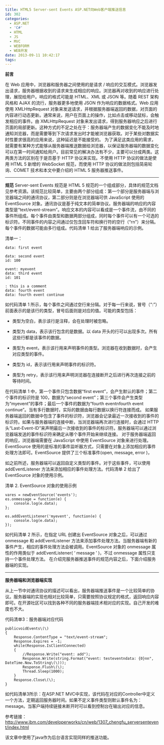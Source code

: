 ```yaml
---
title: HTML5 Server-sent Events ASP.NET向Web客户端推送信息
id: 302
categories:
  - ASP.NET
  - 'C#'
  - HTML
  - JS
  - MVC
  - WEBFORM
  - WEB开发
date: 2013-09-11 10:42:17
tags:
---
```


**前言**

在 Web 应用中，浏览器和服务器之间使用的是请求 / 响应的交互模式。浏览器发出请求，服务器根据收到的请求来生成相应的响应。浏览器再对收到的响应进行处理，展现给用户。响应的格式可能是 HTML、XML 或 JSON 等。随着 REST 架构风格和 AJAX 的流行，服务器更多地使用 JSON 作为响应的数据格式。Web 应用使用 XMLHttpRequest 对象来发送请求，并根据服务器端返回的数据，对页面的内容进行动态更新。通常来说，用户在页面上的操作，比如点击或移动鼠标，会触发相应的事件。由 XMLHttpRequest 对象来发出请求，得到服务器响应之后进行页面的局部更新。这种方式的不足之处在于：服务器端产生的数据变化不能及时地通知浏览器，而是需要等到下次请求发出时才能被浏览器获取。对于某些对数据实时性要求很高的应用来说，这种延迟是不能接受的。
为了满足这类应用的需求，就需要有某种方式能够从服务器端推送数据给浏览器，以保证服务器端的数据变化可以在第一时间通知给用户。目前常见的解决办法有不少，主要可以分成两类。这两类方法的区别在于是否基于 HTTP 协议来实现。不使用 HTTP 协议的做法是使用 HTML 5 新增的 WebSocket 规范，而使用 HTTP 协议的做法则包括简易轮询、COMET 技术和本文中要介绍的 HTML 5 服务器推送事件。

* * *

**规范**
Server-sent Events 规范是 HTML 5 规范的一个组成部分，具体的规范文档见参考资源。该规范比较简单，主要由两个部分组成：第一个部分是服务器端与浏览器端之间的通讯协议，第二部分则是在浏览器端可供 JavaScript 使用的 EventSource 对象。通讯协议是基于纯文本的简单协议。服务器端的响应的内容类型是“text/event-stream”。响应文本的内容可以看成是一个事件流，由不同的事件所组成。每个事件由类型和数据两部分组成，同时每个事件可以有一个可选的标识符。不同事件的内容之间通过仅包含回车符和换行符的空行（“rn”）来分隔。每个事件的数据可能由多行组成。代码清单 1 给出了服务器端响应的示例。

清单一：
```
data: first event

data: second event
id: 100

event: myevent
data: third event
id: 101

: this is a comment
data: fourth event
data: fourth event continue
 ```

如代码清单 1 所示，每个事件之间通过空行来分隔。对于每一行来说，冒号（“:”）前面表示的是该行的类型，冒号后面则是对应的值。可能的类型包括：

*   类型为空白，表示该行是注释，会在处理时被忽略。

*   类型为 data，表示该行包含的是数据。以 data 开头的行可以出现多次。所有这些行都是该事件的数据。

*   类型为 event，表示该行用来声明事件的类型。浏览器在收到数据时，会产生对应类型的事件。

*   类型为 id，表示该行用来声明事件的标识符。

*   类型为 retry，表示该行用来声明浏览器在连接断开之后进行再次连接之前的等待时间。

在代码清单 1 中，第一个事件只包含数据“first event”，会产生默认的事件；第二个事件的标识符是 100，数据为“second event”；第三个事件会产生类型为“myevent”的事件；最后一个事件的数据为“fourth eventnfourth event continue”。当有多行数据时，实际的数据由每行数据以换行符连接而成。
如果服务器端返回的数据中包含了事件的标识符，浏览器会记录最近一次接收到的事件的标识符。如果与服务器端的连接中断，当浏览器端再次进行连接时，会通过 HTTP 头“Last-Event-ID”来声明最后一次接收到的事件的标识符。服务器端可以通过浏览器端发送的事件标识符来确定从哪个事件开始来继续连接。
对于服务器端返回的响应，浏览器端需要在 JavaScript 中使用 EventSource 对象来进行处理。EventSource 使用的是标准的事件监听器方式，只需要在对象上添加相应的事件处理方法即可。EventSource 提供了三个标准事件(open, message, error )，

如之前所述，服务器端可以返回自定义类型的事件。对于这些事件，可以使用 addEventListener 方法来添加相应的事件处理方法。代码清单 2 给出了 EventSource 对象的使用示例。

清单 2\. EventSource 对象的使用示例
```
vares = newEventSource('events');
es.onmessage = function(e) {
    console.log(e.data);
};

es.addEventListener('myevent', function(e) {
    console.log(e.data);
});
 ```

如代码清单 2 所示，在指定 URL 创建出 EventSource 对象之后，可以通过 onmessage 和 addEventListener 方法来添加事件处理方法。当服务器端有新的事件产生，相应的事件处理方法会被调用。EventSource 对象的 onmessage 属性的作用类似于 addEventListener( ‘ message ’ )，不过 onmessage 属性只支持一个事件处理方法。
在介绍完服务器推送事件的规范内容之后，下面介绍服务器端的实现。

* * *

**服务器端和浏览器端实现**

从上一节中对通讯协议的描述可以看出，服务器端推送事件是一个比较简单的协议。服务器端的实现也相对比较简单，只需要按照协议规定的格式，返回响应内容即可。在开源社区可以找到各种不同的服务器端技术相对应的实现。自己开发的难度也不大。

代码清单3：服务器端对应代码

```
publicvoidEvents\(\)
{
    Response.ContentType = "text/event-stream";
    Response.Expires = -1;
    while(Response.IsClientConnected)
    {
        //Response.Write("event: add");
        Response.Write(string.Format("event: testeventndata: {0}nn", DateTime.Now.ToString\(\)));
        Response.Flush\(\);
        Thread.Sleep(1000);
    }
    Response.Close\(\);
}
 ```

如代码清单3所示：在ASP.NET MVC中实现，该代码在对应的Controller中定义一个方法，定期返回服务器时间。如果不定义事件类型则默认事件名为：message。当客户端持续链接未断开时可以看到控制台在输出对应的信息。

参考链接：http://www.ibm.com/developerworks/cn/web/1307_chengfu_serversentevent/index.html

该文章中使用了java作为后台语言实现同样的推送功能。